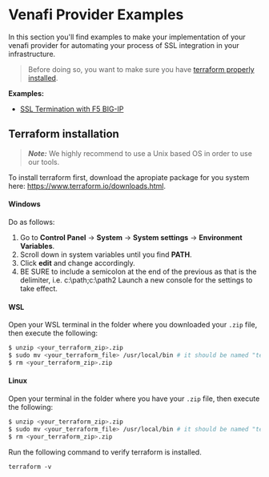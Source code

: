 # Venafi Provider Examples

In this section you'll find examples to make your implementation of your venafi provider for automating your process of SSL integration in your infrastructure.

>Before doing so, you want to make sure you have [terraform properly installed](#terraform-installation).

**Examples:**

- [SSL Termination with F5 BIG-IP](./f5_example/README.md)

## Terraform installation

> **_Note:_**  We highly recommend to use a Unix based OS in order to use our tools.

To install terraform first, download the apropiate package for you system here: https://www.terraform.io/downloads.html.

#### Windows

Do as follows:

1. Go to **Control Panel** -> **System** -> **System settings** -> **Environment Variables**.
2. Scroll down in system variables until you find **PATH**.
3. Click **edit** and change accordingly.
4. BE SURE to include a semicolon at the end of the previous as that is the delimiter, i.e. c:\path;c:\path2
Launch a new console for the settings to take effect.

#### WSL

Open your WSL terminal in the folder where you downloaded your `.zip` file, then execute the following:

```BASH
$ unzip <your_terraform_zip>.zip
$ sudo mv <your_terraform_file> /usr/local/bin # it should be named "terraform"
$ rm <your_terraform_zip>.zip
```

#### Linux

Open your terminal in the folder where you have your `.zip` file, then execute the following:

```BASH
$ unzip <your_terraform_zip>.zip
$ sudo mv <your_terraform_file> /usr/local/bin # it should be named "terraform"
$ rm <your_terraform_zip>.zip
```

Run the following command to verify terraform is installed.
```
terraform -v
```